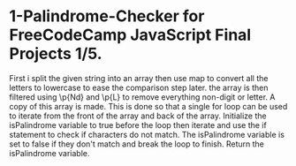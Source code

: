 # 1-Palindrome-Checker for FreeCodeCamp JavaScript Final Projects 1/5. 
First i split the given string into an array then use map to convert all the letters to lowercase to ease the comparison step later. 
the array is then filtered using  \p{Nd} and \p{L} to remove everything non-digit or letter. 
A copy of this array is made. 
This is done so that a single for loop can be used to iterate from the front of the array and back of the array. 
Initialize the isPalindrome variable to true before the loop then iterate and use the if statement to check if characters do not match. 
The isPalindrome variable is set to false if they don't match and break the loop to finish.
Return the isPalindrome variable. 
